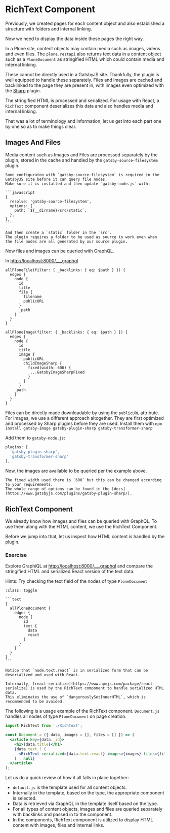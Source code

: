 # RichText Component

Previously, we created pages for each content object and also established a structure with folders and internal linking.

Now we need to display the data inside these pages the right way.

In a Plone site, content objects may contain media such as images, videos and even files.
The `plone.restapi` also returns text data in a content object such as a `PloneDocument` as stringified HTML which could contain media and internal linking.

These cannot be directly used in a GatsbyJS site.
Thankfully, the plugin is well equipped to handle these separately.
Files and images are cached and backlinked to the page they are present in, with images even optimized with the [Sharp](https://github.com/lovell/sharp) plugin.

The stringified HTML is processed and serialized.
For usage with React, a `RichText` component deserializes this data and also handles media and internal linking.

That was a lot of terminology and information, let us get into each part one by one so as to make things clear.

## Images And Files

Media content such as Images and Files are processed separately by the plugin, stored in the cache and handled by the `gatsby-source-filesystem` plugin.

````{note}
Some configuraton with `gatsby-source-filesystem` is required in the GatsbyJS site before it can query file nodes.
Make sure it is installed and then update `gatsby-node.js` with:

```javascript
{
  resolve: 'gatsby-source-filesystem',
  options: {
    path: `${__dirname}/src/static`,
  },
},
```

And then create a `static` folder in the `src`.
The plugin requires a folder to be used as source to work even when the file nodes are all generated by our source plugin.
````

Now files and images can be queried with GraphQL.

In <http://localhost:8000/___graphql>

```text
allPloneFile(filter: { _backlinks: { eq: $path } }) {
  edges {
    node {
      id
      title
      file {
        filename
        publicURL
      }
      _path
    }
  }
}

allPloneImage(filter: { _backlinks: { eq: $path } }) {
  edges {
    node {
      id
      title
      image {
        publicURL
        childImageSharp {
          fixed(width: 600) {
           ...GatsbyImageSharpFixed
          }
        }
      }
    _path
    }
  }
}
```

Files can be directly made downloadable by using the `publicURL` attribute.
For images, we use a different approach altogether.
They are first optimized and processed by Sharp plugins before they are used.
Install them with `npm install gatsby-image gatsby-plugin-sharp gatsby-transformer-sharp`

Add them to `gatsby-node.js`:

```javascript
plugins: [
  'gatsby-plugin-sharp',
  'gatsby-transformer-sharp'
],
```

Now, the images are available to be queried per the example above.

```{note}
The fixed width used there is `600` but this can be changed according to your requirements.
The whole range of options can be found in the [docs](https://www.gatsbyjs.com/plugins/gatsby-plugin-sharp/).
```

## RichText Component

We already know how images and files can be queried with GraphQL.
To use them along with the HTML content, we use the RichText Component.

Before we jump into that, let us inspect how HTML content is handled by the plugin.

### Exercise

Explore GraphiQL at <http://localhost:8000/___graphql> and compare the stringified HTML and serialized React version of the text data.

Hints: Try checking the text field of the nodes of type `PloneDocument`

````{admonition} Solution
:class: toggle

```text
{
  allPloneDocument {
    edges {
      node {
        id
        text {
          data
          react
        }
      }
    }
  }
}
```

Notice that `node.text.react` is in serialized form that can be deserialized and used with React.
````

```{note}
Internally, [react-serialize](https://www.npmjs.com/package/react-serialize) is used by the RichText component to handle serialized HTML data.
This eliminates the use of `dangerouslySetInnerHTML`, which is recommended to be avoided.
```

The following is a usage example of the RichText component.
`Document.js` handles all nodes of type `PloneDocument` on page creation.

```jsx
import RichText from './RichText';

const Document = ({ data, images = [], files = [] }) => (
  <article key={data._id}>
    <h1>{data.title}</h1>
    {data.text ? (
      <RichText serialized={data.text.react} images={images} files={files} />
    ) : null}
  </article>
);
```

Let us do a quick review of how it all falls in place together:

- `default.js` is the template used for all content objects.
- Internally in the template, based on the type, the appropriate component is selected.
- Data is retrieved via GraphQL in the template itself based on the type.
- For all types of content objects, images and files are queried separately with backlinks and passed in to the component.
- In the components, RichText component is utilized to display HTML content with images, files and internal links.

